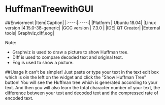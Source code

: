 # HuffmanTreewithGUI


##Enviorment
|Item|Caption|
|:----:|:----:|
|Platform | Ubuntu 18.04|
|Linux version |4.15.0-38-generic|
|GCC version | 7.3.0 |
|IDE| QT Creator|
|External tools| Graphviz,diff,eog|

Note:  
* Graphviz is used to draw a picture to show Huffman tree.
* Diff is used to compare decoded text and original text.
* Eog is used to show a picture. 

##Usage
It can't be simpler! Just paste or type your text in the text edit box which is oin the left on the widget and click the "Show Huffman Tree" button! You will see the Huffman tree which is generated according to your text. And then you will also learn the total character number of your text, the difference between your text and decoded text and the compressed rate of encoded text.